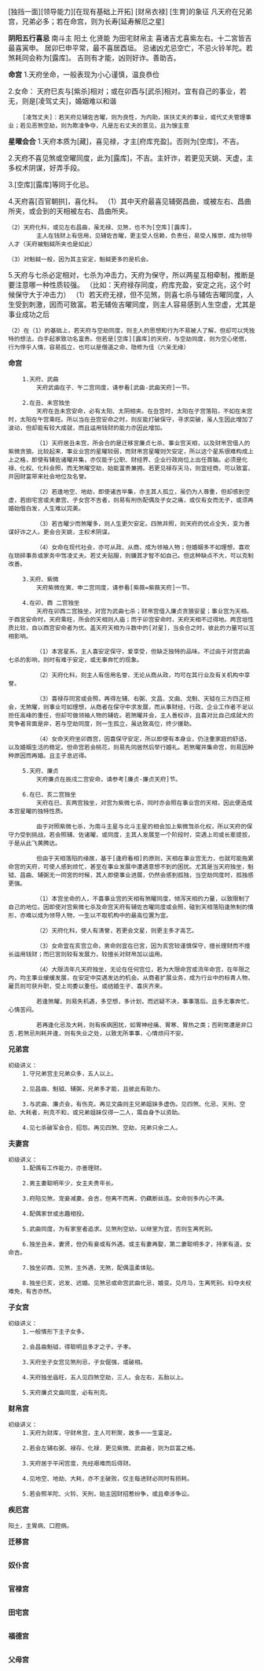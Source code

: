 [独挡一面][领导能力][在现有基础上开拓]
[财帛衣禄]
[生育]的象征
    凡天府在兄弟宫，兄弟必多；若在命宫，则为长寿[延寿解厄之星]

**阴阳五行喜忌**
南斗主 阳土 化贤能 为田宅财帛主
喜诸吉尤喜紫左右。十二宮皆吉最喜寅申。
居卯巳申平常，最不喜居酉垣。
忌诸凶尤忌空亡，不忌火铃羊陀。若煞耗同会称为[露库]。
吉则有才能，凶则好诈。善助吉。


**命宫**
1.天府坐命，一般表现为小心谨慎，温良恭俭

2.女命：
    天府巳亥与[紫杀]相对；或在卯酉与[武杀]相对。宜有自己的事业，若无，则是[凌驾丈夫]，婚姻难以和谐

        [凌驾丈夫]：若天府见辅佐吉曜，则为良性，为内助，匡扶丈夫的事业，或代丈夫管理事业；若见恶煞空劫，则为欺凌争夺，凡是左右丈夫的意见，且为馊主意

**星曜会合**
1.天府本质为[藏]，喜见禄，才主[府库充盈]。否则为[空库]，不吉。

2.天府不喜见煞或空曜同度，此为[露库]，不吉。主奸诈，若更见天姚、天虚，主多权术阴谋，好弄手段。

3.[空库][露库]等同于化忌。

4.天府喜[百官朝拱]，喜化科。
    （1）其中天府最喜见辅弼昌曲，或被左右、昌曲所夹，或会到的天相被左右、昌曲所夹。

    （2）天府化科，或见左右昌曲，虽无禄、见煞，也不为[空库][露库]。
            主人在钱财上有信用，见辅佐吉曜，更主受人信赖，负责任，易受人推崇，成为领导人才（天府被魁鉞所夹也是如此）

    （3）对魁鉞一般，因为其主安定，魁鉞更多的是机会。

5.天府与七杀必定相对，七杀为冲击力，天府为保守，所以两星互相牵制，推断是要注意哪一种性质较强。
    （比如：天府禄存同度，府库充盈，安定之兆，这个时候保守大于冲击力）
    （1）若天府无禄，但不见煞，则喜七杀与辅佐吉曜同度，人生受到刺激，因而可致富。若无辅佐吉曜同度，则主人容易感到人生空虚，尤其是事业成功之后

    （2）在（1）的基础上，若天府与空劫同度，则主人的思想和行为不易被人了解，但却可以凭独特的想法，白手起家致功名富贵。但若是[空库][露库]的天府，与空劫同度，则为空心佬倌，行为悖乎人情，容易孤立，也可以是僧道之命，隐修为佳（六亲无缘）

       

**命宫**
```
    1.天府、武曲
        天府武曲在子、午二宫同度，请参看[武曲-武曲天府]一节。

    2.在丑、未宫独坐
        天府在丑未宫安命，必有太阳、太阴相夹。在丑宫时，太阳在子宫落陷，不如在未宫时，太阳在午宫乘旺。所以当在丑宫安命之时，则反能打破保守，寻求突破，虽人生因此增加了波动，但却能有较大成就，而且运用钱财的能力亦因此增加。

        （1）天府居丑未宫，所会合的是迁移宮廉贞七杀、事业宫天相，以及财帛宫借人的紫微贪狼。比较起来，事业业宫的星曜较弱，而财帛宫星曜则欠安定，所以这个星系很难构成上上之格，即使有辅佐诸曜并集，亦仅能于公职、财经界、企业行政岗位上出任首脑。必须是化禄、化权、化科会照，而无煞曜空劫，始能富贵兼拥。若更见禄存天马，则宜经商，可以致富，并因财富带来社会地位及名誉。

        （2）若逢地空、地劫，即使诸吉毕集，亦主其人孤立，虽仍为人尊重，但却感到空虚，若田宅宮或夫妻宫、子女宫不吉者，则易有刑伤配偶及子女之痛，或仅有女而无子，或须再婚始偕白发，人生难以完美。

        （3）若吉曜少而煞曜多，则人生更欠安定。四煞并照，则天府的优点全失，变为善谋好诈之人。更会合天姚，主权术阴谋。

        （4）女命在现代社会，亦可从政、从商，成为领袖人物；但婚姻多不如理想，喜欢在琐碎事务或家务中驾凌丈夫。若丈夫贴服，则嫌其才智不如自己。但这种缺点不大，可以克制改善。

    3.天府、紫微
        天府紫微在寅、申二宫同度，请参看[紫薇=紫薇天府]一节。

    4.在卯、酉 二宫独坐
        天府在卯西二宫独坐，对宫为武曲七杀；财帛宫借入廉贞贪狼安星；事业宫为天相。于酉宮安命时，天府乘旺，所会的天相则人庙；而于卯宫安命时，天府天相不过得地。两宫垣性质比较，自以酉宫安命者为优。盖天府天相为斗数中的[对星]，当会合之时，彼此的力量可以互相影响。

        （1）本宮星系，主人喜安定保守，爱享受，但缺乏独特的品味。不过由于对宫武曲七杀的影响，则时有难于安定，或无事奔忙的现象。

        （2）天府化科，则主人有信用名誉，无论从商从政，均可在其行业及有关机构中享誉。 

        （3）喜禄存同宮或会照，再得左辅、右弼、文昌、文曲、戈魁、天钺在三方四正相会，无煞曜，则事业可如理想，从商者在保守中求发展，而从事财经、行政、企业工作者不足以担任高峰的重任，但却可做领袖人物的辅佐。若煞曜并会，主人善权诈，且喜对比自己成就大的竞争者背面是非，若与空劫同度，则一生孤立，虽达致高位，终少援助。

        （4）女命天府坐卯酉宫，因喜保守安定，所以即使有本身业，仍注重家庭的舒适，以及婚姻生活的稳定。但命宫若会桃花，则易先同居然后举行婚礼。若煞曜并集命宫，则易因种种原因而再婚。且主子息迟得。

    5.天府、廉贞
        天府廉贞在辰戌二宫安命，请参考[廉贞-廉贞天府]节。

    6.在巳、亥二宫独坐
        天府在巳、亥两宫独坐，对宫为紫微七杀，同时亦会照在事业宫的天相，因此便造成本宫星曜的独特性质。

        由于对照紫微七杀，为南斗主星与北斗主星的相会加上紫微驾杀化权，所以天府的保守力受到挑战，若会照辅、佐诸曜，或同度，主其人发展至一个阶段时，突遇上司或长辈提拔，于是从此飞黄腾达。

        但由于天相落陷的缘故，基于[逢府看相]的原则，天相在事业宫无力，也就可能拖累命宫的天府，可使人感到烦忙，甚至在事业发展中遭遇意想不到的困扰。尤其是当天府独坐，魁钺、昌曲、辅弼无一同宮的时候，其人即使事业进展，仍然会感到孤独，当空劫同度时，孤独感更强。

        （1）本宫坐命的人，不喜事业宫的天相有煞曜同度，倾泻天相的力量，以致限制了自己的地位。因即使对宫紫微七杀及命宫天府有辅佐吉曜同度或会照，碰到天相落陷逢煞制的情形，亦难以成为领导人物，一生以不取机构中的最高位置为宜。

        （2）天府化科，使人有清誉，若更会文星，则更主多才高艺。

        （3）女命宜在亥宫立命，男命则宜在巳宮，因为亥宫较谨慎保守，擅长理财而不擅长运用钱财；而巳宮则较有发展力，较擅长对财帛加以运用。

        （4）大限流年凡天府独坐，无论在任何宫位，若为大限命宫或流年命宫，在年限之内，均主事业缓缓发展，在安定中突遇发达的机会。从商者扩展业务，成为行业中的标青人物，雇员则可获升职，受上司委以重任。或结婚生子、喜庆齐来。

        若逢煞曜，则易失机遇，多空想，多计划，而迟疑不决，事事落后。且多无事奔忙，心情苦闷。

        若再逢化忌及大耗，则有疾病困扰，如胃神经痛、胃寒、胃热之类；否則常遭是非口舌.若煞忌刑耗并逢，则有失业之处，以致无所事事，心情烦闷不安。

```

**兄弟宫**
```
初级讲义：
    1.守兄弟宫主兄弟众多，五人以上。

    2.见昌曲、魁钺、辅弼，兄弟多才能，且彼此有助力。

    3.与武曲、廉贞会，有伤克。再见文曲则主兄弟姐妹多虚伪。见四煞、化忌、天刑、空劫、大耗者，刑克不和，或兄弟姐妹仅得一二人，需自身予以资助。

    4.见七杀破军会合，招怨。再见四煞、空劫，兄弟只余二人。
```

**夫妻宫**
```
初级讲义：
    1.配偶有工作能力，亦善理财。

    2.男主妻聪明年少，女主夫贵年长。

    3.府陷见煞，宠妾减妻。会吉，但离不而离，仍藕断丝连。女命则多内心不满。

    4.配偶家世或志趣相投。

    5.武曲同度，为有家室者追求。见煞刑空幼，以继室为宜，否则生离死别。

    6.独坐丑未，妻贤，但仍有妾或有外遇。或主有妻再娶，第二妻聪明多才，持家有道，女命吉。

    7.独坐卯酉，见煞，主外遇，无煞，配偶温柔体贴。

    8.独坐巳亥，迟发、迟婚。见煞忌或命宫武曲化忌，婚变。见月马，生离死别。妇夺夫杈难免，有吉亦然。
```

**子女宫**
```
初级讲义：
    1.一般情形下主子女多。

    2.会昌曲魁钺，得聪明且多才之子。子孝。

    3.天府坐子女宫见煞刑忌，子女倔强，或破相。

    4.天府独坐庙旺，五人见四煞空劫，三人。会左右，五胎以上。

    5.天府廉贞文曲同度，必有刑克。
```

**财帛宫**
```
初级讲义：
    1.天府为财库，守财帛宫，主人可积聚，故多一一生富足。

    2.若会左辅右弼、禄存、化禄．更见紫微、武曲者，则为巨富之格。

    3.天府居于平闲宫度，先经艰难而后得财。

    4.见地空、地劫、大耗，亦不主破败，仅主每进财必同时有损耗。

    5.若会照羊陀、火铃、天刑，始主因财招惹纷争，或且牵涉争讼。
```

**疾厄宫**
```
阳土，主胃病、口腔病。
```

**迁移宫**
```

```

**奴仆宫**
```

```

**官禄宫**
```

```

**田宅宫**
```

```

**福德宫**
```

```

**父母宫**
```

```
